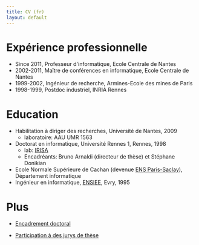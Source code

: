 ```yaml
---
title: CV (fr)
layout: default
---
```


# Expérience professionnelle

- Since 2011, Professeur d'informatique, Ecole Centrale de Nantes
- 2002-2011, Maître de conférences en informatique, Ecole Centrale de Nantes
- 1999-2002, Ingénieur de recherche, Armines-Ecole des mines de Paris
- 1998-1999, Postdoc industriel, INRIA Rennes

# Education

- Habilitation à diriger des recherches, Université de Nantes, 2009
  - laboratoire: AAU UMR 1563
- Doctorat en informatique, Université Rennes 1, Rennes, 1998
  - lab: [IRISA][662eb334]
  - Encadréants: Bruno Arnaldi (directeur de thèse) et Stéphane Donikian
- Ecole Normale Supérieure de Cachan (devenue [ENS Paris-Saclay](https://ens-paris-saclay.fr)), Département informatique
- Ingénieur en informatique, [ENSIEE][86e7a494], Evry, 1995

# Plus

- [Encadrement doctoral](../phd_advised/)
- [Participation à des jurys de thèse](../jurys-de-these/)


  [662eb334]: http://www.irisa.fr "IRISA"
  [86e7a494]: https://www.ensiie.fr "ENSIEE"
